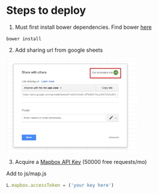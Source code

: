 # Steps to deploy

1) Must first install bower dependencies. Find bower [here](https://bower.io/)
```
bower install
```

2) Add sharing url from google sheets
<img src = "https://github.com/remmi11/zip-tracking/blob/master/img/sharing.png" width="350">

3) Acquire a [Mapbox API Key](https://www.mapbox.com/) (50000 free requests/mo)

Add to js/map.js

```javascript
L.mapbox.accessToken = ('your key here')
```